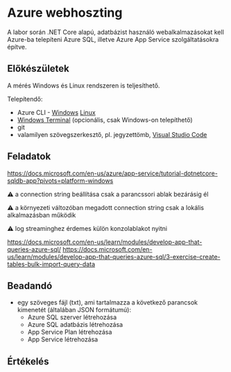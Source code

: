 # Azure webhoszting

A labor során .NET Core alapú, adatbázist használó webalkalmazásokat kell Azure-ba telepíteni Azure SQL, illetve Azure App Service szolgáltatásokra építve.

## Előkészületek

A mérés Windows és Linux rendszeren is teljesíthető.

Telepítendő:
    
 - Azure CLI - [Windows](https://aka.ms/installazurecliwindows) [Linux](https://docs.microsoft.com/hu-hu/cli/azure/install-azure-cli) 
 - [Windows Terminal](https://www.microsoft.com/hu-hu/p/windows-terminal/9n0dx20hk701?rtc=1&activetab=pivot:overviewtab) (opcionális, csak Windows-on telepíthető)
 - git
 - valamilyen szövegszerkesztő, pl. jegyzettömb, [Visual Studio Code](https://code.visualstudio.com/)


## Feladatok

https://docs.microsoft.com/en-us/azure/app-service/tutorial-dotnetcore-sqldb-app?pivots=platform-windows

:warning: a connection string beállítása csak a parancssori ablak bezárásig él

:warning: a környezeti változóban megadott connection string csak a lokális alkalmazásban működik

:warning: log streaminghez érdemes külön konzolablakot nyitni

https://docs.microsoft.com/en-us/learn/modules/develop-app-that-queries-azure-sql/
https://docs.microsoft.com/en-us/learn/modules/develop-app-that-queries-azure-sql/3-exercise-create-tables-bulk-import-query-data

## Beadandó

- egy szöveges fájl (txt), ami tartalmazza a következő parancsok kimenetét (általában JSON formátumú):
    - Azure SQL szerver létrehozása
    - Azure SQL adatbázis létrehozása
    - App Service Plan létrehozása
    - App Service létrehozása

## Értékelés

